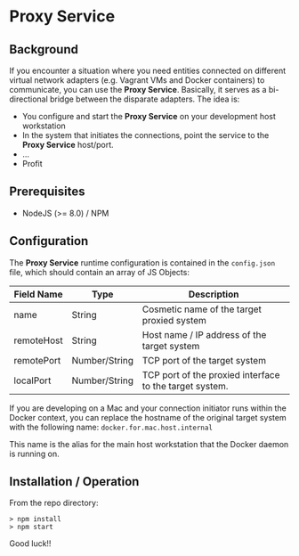 # Proxy Service

## Background
If you encounter a situation where you need entities connected on different virtual network adapters (e.g.
Vagrant VMs and Docker containers) to communicate, you can use the **Proxy Service**. Basically, it serves as
a bi-directional bridge between the disparate adapters. The idea is:
* You configure and start the **Proxy Service** on your development host workstation
* In the system that initiates the connections, point the service to the **Proxy Service** host/port.
* ...
* Profit

## Prerequisites
* NodeJS (>= 8.0) / NPM

## Configuration
The **Proxy Service** runtime configuration is contained in the `config.json` file, which should contain an array
of JS Objects:

| Field Name | Type | Description |
|---|---|---|
| name | String | Cosmetic name of the target proxied system |
| remoteHost | String | Host name / IP address of the target system |
| remotePort | Number/String | TCP port of the target system |
| localPort | Number/String | TCP port of the proxied interface to the target system. |

If you are developing on a Mac and your connection initiator runs within the Docker context, you can replace the
hostname of the original target system with the following name:
`docker.for.mac.host.internal`

This name is the alias for the main host workstation that the Docker daemon is running on.

## Installation / Operation
From the repo directory:
```
> npm install
> npm start
```

Good luck!!

